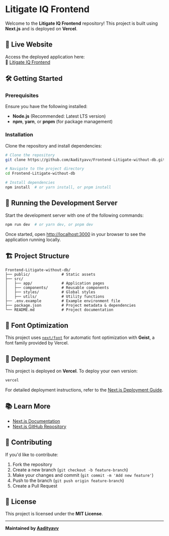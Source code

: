 # Litigate IQ Frontend

Welcome to the **Litigate IQ Frontend** repository! This project is built using **Next.js** and is deployed on **Vercel**.

## 🚀 Live Website
Access the deployed application here:  
🔗 [Litigate IQ Frontend](https://frontend-litigate-without-db.vercel.app/)

## 🛠️ Getting Started

### Prerequisites
Ensure you have the following installed:
- **Node.js** (Recommended: Latest LTS version)
- **npm**, **yarn**, or **pnpm** (for package management)

### Installation
Clone the repository and install dependencies:

```bash
# Clone the repository
git clone https://github.com/Aadityavv/Frontend-Litigate-without-db.git

# Navigate to the project directory
cd Frontend-Litigate-without-db

# Install dependencies
npm install  # or yarn install, or pnpm install
```

## 🔧 Running the Development Server
Start the development server with one of the following commands:

```bash
npm run dev  # or yarn dev, or pnpm dev
```

Once started, open [http://localhost:3000](http://localhost:3000) in your browser to see the application running locally.

## 🏗️ Project Structure
```
Frontend-Litigate-without-db/
├── public/              # Static assets
├── src/
│   ├── app/             # Application pages
│   ├── components/      # Reusable components
│   ├── styles/          # Global styles
│   ├── utils/           # Utility functions
├── .env.example         # Example environment file
├── package.json         # Project metadata & dependencies
└── README.md            # Project documentation
```

## 🎨 Font Optimization
This project uses [`next/font`](https://nextjs.org/docs/app/building-your-application/optimizing/fonts) for automatic font optimization with **Geist**, a font family provided by Vercel.

## 🚀 Deployment
This project is deployed on **Vercel**. To deploy your own version:

```bash
vercel
```

For detailed deployment instructions, refer to the [Next.js Deployment Guide](https://nextjs.org/docs/deployment).

## 📚 Learn More
- [Next.js Documentation](https://nextjs.org/docs)  
- [Next.js GitHub Repository](https://github.com/vercel/next.js)

## 🤝 Contributing
If you'd like to contribute:
1. Fork the repository
2. Create a new branch (`git checkout -b feature-branch`)
3. Make your changes and commit (`git commit -m 'Add new feature'`)
4. Push to the branch (`git push origin feature-branch`)
5. Create a Pull Request

## 📜 License
This project is licensed under the **MIT License**.

---
**Maintained by [Aadityavv](https://github.com/Aadityavv)**

